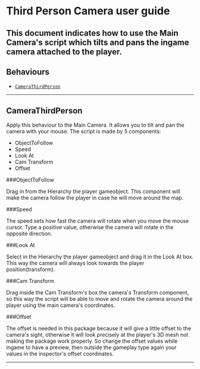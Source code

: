 
# Third Person Camera user guide

This document indicates how to use the Main Camera's script which tilts and pans the ingame camera attached to the player.
--------------------------------------------------------------------------------------------------------------------------------

## Behaviours

- [`CameraThirdPerson`]

--------------------------------------------------------------------------------------------------------------------------------

## CameraThirdPerson

Apply this behaviour to the Main Camera. It allows you to tilt and pan the camera with your mouse. The script is made by 5 components:

- ObjectToFollow
- Speed
- Look At
- Cam Transform
- Offset

###ObjectToFollow

Drag in from the Hierarchy the player gameobject. This component will make the camera follow the player in case he will move around the map.

###Speed

The speed sets how fast the camera will rotate when you move the mouse cursor. Type a positive value, otherwise the camera will rotate in the opposite direction.

###Look At

Select in the Hierarchy the player gameobject and drag it in the Look At box. This way the camera will always look towards the player position(transform).

###Cam Transform

Drag inside the Cam Transform's box the camera's Transform component, so this way the script will be able to move and rotate the camera around the player using the main camera's coordinates.

###Offset

The offset is needed in this package because it will give a little offset to the camera's sight, otherwise it will look precisely at the player's 3D mesh not making the package work properly.
So change the offset values while ingame to have a preview, then outside the gameplay type again your values in the inspector's offset coordinates. 


--------------------------------------------------------------------------------------------------------------------------------

[`CameraThirdPerson`]: #CameraThirdPerson

